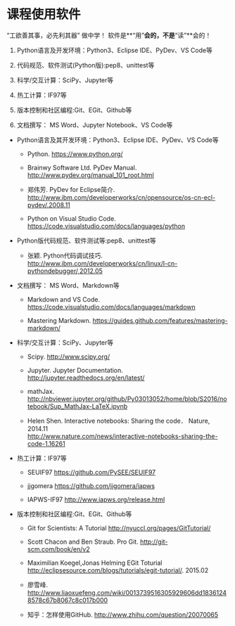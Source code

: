 

# 课程使用软件

“工欲善其事，必先利其器”  做中学！ 软件是**“用”**会的，不是**“读”**会的！

   1. Python语言及开发环境：Python3、Eclipse IDE、PyDev、VS Code等

   2. 代码规范、软件测试(Python版):pep8、unittest等

   3. 科学/交互计算：SciPy、Jupyter等

   4. 热工计算：IF97等

   5. 版本控制和社区编程:Git、EGit、Github等

   6. 文档撰写： MS Word、Jupyter Notebook、VS Code等

* Python语言及其开发环境：Python3、Eclipse IDE、PyDev、VS Code等

   * Python. https://www.python.org/
    
   * Brainwy Software Ltd. PyDev Manual. http://www.pydev.org/manual_101_root.html

   * 郑伟芳. PyDev for Eclipse简介. http://www.ibm.com/developerworks/cn/opensource/os-cn-ecl-pydev/.2008.11

   * Python on Visual Studio Code. https://code.visualstudio.com/docs/languages/python

* Python版代码规范、软件测试等:pep8、unittest等

  * 张颖. Python代码调试技巧. http://www.ibm.com/developerworks/cn/linux/l-cn-pythondebugger/,2012.05

* 文档撰写： MS Word、Markdown等

   *  Markdown and VS Code. https://code.visualstudio.com/docs/languages/markdown

   *  Mastering Markdown. https://guides.github.com/features/mastering-markdown/

*  科学/交互计算：SciPy、Jupyter等

   * Scipy. http://www.scipy.org/

   * Jupyter. Jupyter Documentation. http://jupyter.readthedocs.org/en/latest/
   
   * mathJax.  http://nbviewer.jupyter.org/github/Py03013052/home/blob/S2016/notebook/Sup_MathJax-LaTeX.ipynb

   * Helen Shen. Interactive notebooks: Sharing the code． Nature, 2014.11   
   http://www.nature.com/news/interactive-notebooks-sharing-the-code-1.16261

* 热工计算：IF97等

  * SEUIF97 https://github.com/PySEE/SEUIF97

  * jjgomera https://github.com/jjgomera/iapws 

  * IAPWS-IF97  http://www.iapws.org/release.html 

* 版本控制和社区编程:Git、EGit、Github等

  * Git for Scientists: A Tutorial http://nyuccl.org/pages/GitTutorial/

  * Scott Chacon and Ben Straub. Pro Git.  http://git-scm.com/book/en/v2

  * Maximilian Koegel,Jonas Helming  EGit Toturial http://eclipsesource.com/blogs/tutorials/egit-tutorial/. 2015.02

  *  廖雪峰. http://www.liaoxuefeng.com/wiki/0013739516305929606dd18361248578c67b8067c8c017b000
 
  *  知乎：怎样使用GitHub. http://www.zhihu.com/question/20070065





